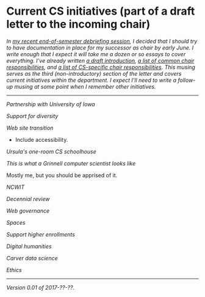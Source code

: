 Current CS initiatives (part of a draft letter to the incoming chair)
============================================================================

_In [my recent end-of-semester debriefing session](reflections-2017-05), I
decided that I should try to have documentation in place for my successor
as chair by early June.  I write enough that I expect it will take me a
dozen or so essays to cover everything.  I've already written [a draft
introduction](letter-to-incoming-chair-intro), [a list of common chair
responsibilities](letter-to-incoming-chair-common-tasks), and [a list of
CS-specific chair responsibilities](letter-to-incoming-chair-cs-tasks).
This musing serves as the third (non-introductory) section of the letter
and covers current initiatives within the department.  I expect I'll
need to write a follow-up musing at some point when I remember other
initiatives._

---

_Partnership with University of Iowa_

_Support for diversity_

_Web site transition_

* Include accessibility.

_Ursula's one-room CS schoolhouse_

_This is what a Grinnell computer scientist looks like_

Mostly me, but you should be apprised of it.

_NCWIT_

_Decennial review_

_Web governance_

_Spaces_

_Support higher enrollments_

_Digital humanities_

_Carver data science_

_Ethics_

---

*Version 0.01 of 2017-??-??.*
